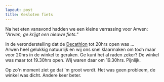 ```yaml
---
layout: post
title: Gesloten fiets
---
```


Na het eten vanavond hadden we een kleine verrassing voor Arwen: _"Arwen, ge krijgt een nieuwe fiets."_

In de veronderstelling dat de [Decathlon](http://www.decathlon.be/) tot 20hrs open was ...  
Arwen heel gelukkig natuurlijk en wij ons snel klaarmaken om toch maar voor 20hrs in de winkel te geraken. Ge kunt het al raden zeker? De winkel was maar tot 19.30hrs open. Wij waren daar om 19.30hrs. Pijnlijk.

Op zo'n moment ziet ge dat 'm groot wordt. Het was geen probleem, de winkel was dicht. Andere keer beter.